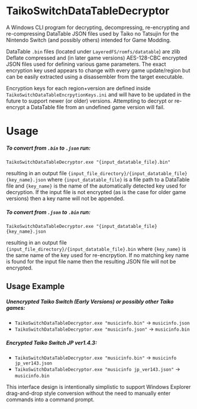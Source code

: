 # TaikoSwitchDataTableDecryptor

A Windows CLI program for decrypting, decompressing, re-encrypting and re-compressing DataTable JSON files used by Taiko no Tatsujin for the Nintendo Switch (and possibly others) intended for Game Modding.

DataTable `.bin` files (located under `LayeredFS/romfs/datatable`) are zlib Deflate compressed and (in later game versions) AES-128-CBC encrypted JSON files used for defining various game parameters. The exact encryption key used appears to change with every game update/region but can be easily extracted using a disassembler from the target executable.

Encryption keys for each region+version are defined inside `TaikoSwitchDataTableEncrpytionKeys.ini` and will have to be updated in the future to support newer (or older) versions.
Attempting to decrypt or re-encrypt a DataTable file from an undefined game version will fail.

# Usage

##### To convert from `.bin` to `.json` run:
`TaikoSwitchDataTableDecryptor.exe "{input_datatable_file}.bin"`

resulting in an output file `{input_file_directory}/{input_datatable_file} {key_name}.json`
where `{input_datatable_file}` is a file path to a DataTable file and `{key_name}` is the name of the automatically detected key used for decryption.
If the input file is not encrypted (as is the case for older game versions) then a key name will not be appended.


##### To convert from `.json` to `.bin` run:
`TaikoSwitchDataTableDecryptor.exe "{input_datatable_file} {key_name}.json`

resulting in an output file `{input_file_directory}/{input_datatable_file}.bin`
where `{key_name}` is the same name of the key used for re-encrpytion.
If no matching key name is found for the input file name then the resulting JSON file will not be encrypted.

## Usage Example
##### Unencrypted Taiko Switch (Early Versions) or possibly other Taiko games:
* `TaikoSwitchDataTableDecryptor.exe "musicinfo.bin"` -> `musicinfo.json`
* `TaikoSwitchDataTableDecryptor.exe "musicinfo.json"` -> `musicinfo.bin`

##### Encrypted Taiko Switch JP ver1.4.3:
* `TaikoSwitchDataTableDecryptor.exe "musicinfo.bin"` -> `musicinfo jp_ver143.json`
* `TaikoSwitchDataTableDecryptor.exe "musicinfo jp_ver143.json"` -> `musicinfo.bin`

This interface design is intentionally simplistic to support Windows Explorer drag-and-drop style conversion without the need to manually enter commands into a command prompt.
